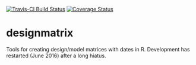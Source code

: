 [![Travis-CI Build Status](https://travis-ci.org/dashaub/designmatrix.svg?branch=master)](https://travis-ci.org/dashaub/designmatrx)
[![Coverage Status](https://coveralls.io/repos/github/dashaub/designmatrix/badge.svg?branch=master)](https://coveralls.io/github/dashaub/designmatrix?branch=master)

# designmatrix
Tools for creating design/model matrices with dates in R. Development has restarted (June 2016) after a long hiatus.
